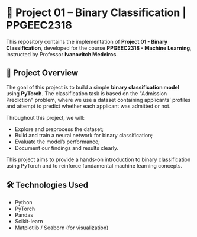 # 🧠 Project 01 – Binary Classification | PPGEEC2318

This repository contains the implementation of **Project 01 - Binary Classification**, developed for the course **PPGEEC2318 - Machine Learning**, instructed by Professor **Ivanovitch Medeiros**.

## 📌 Project Overview

The goal of this project is to build a simple **binary classification model** using **PyTorch**. The classification task is based on the "Admission Prediction" problem, where we use a dataset containing applicants’ profiles and attempt to predict whether each applicant was admitted or not.

Throughout this project, we will:

- Explore and preprocess the dataset;
- Build and train a neural network for binary classification;
- Evaluate the model’s performance;
- Document our findings and results clearly.

This project aims to provide a hands-on introduction to binary classification using PyTorch and to reinforce fundamental machine learning concepts.

## 🛠️ Technologies Used

- Python
- PyTorch
- Pandas
- Scikit-learn
- Matplotlib / Seaborn (for visualization)

